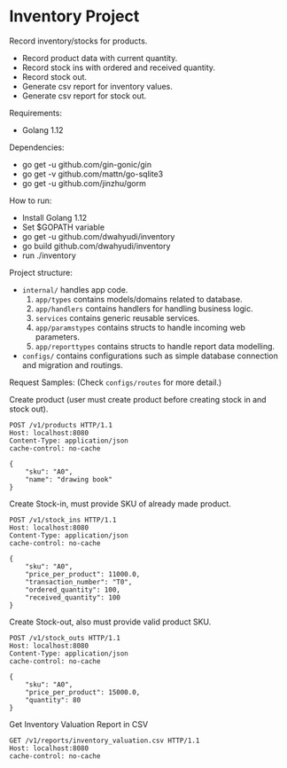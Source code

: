 # Inventory Project

Record inventory/stocks for products.

* Record product data with current quantity.
* Record stock ins with ordered and received quantity.
* Record stock out.
* Generate csv report for inventory values.
* Generate csv report for stock out.

Requirements:

* Golang 1.12

Dependencies:

* go get -u github.com/gin-gonic/gin
* go get -v github.com/mattn/go-sqlite3
* go get -u github.com/jinzhu/gorm

How to run:

* Install Golang 1.12
* Set $GOPATH variable
* go get -u github.com/dwahyudi/inventory
* go build github.com/dwahyudi/inventory
* run ./inventory

Project structure:

* `internal/` handles app code.
  1. `app/types` contains models/domains related to database.
  2. `app/handlers` contains handlers for handling business logic.
  3. `services` contains generic reusable services.
  4. `app/paramstypes` contains structs to handle incoming web parameters.
  5. `app/reporttypes` contains structs to handle report data modelling.
* `configs/` contains configurations such as simple database connection and migration and routings.

Request Samples:
(Check `configs/routes` for more detail.)

Create product (user must create product before creating stock in and stock out).

```
POST /v1/products HTTP/1.1
Host: localhost:8080
Content-Type: application/json
cache-control: no-cache

{
	"sku": "A0",
	"name": "drawing book"
}
```

Create Stock-in, must provide SKU of already made product.

```
POST /v1/stock_ins HTTP/1.1
Host: localhost:8080
Content-Type: application/json
cache-control: no-cache

{
	"sku": "A0",
	"price_per_product": 11000.0,
	"transaction_number": "T0",
	"ordered_quantity": 100,
	"received_quantity": 100
}
```

Create Stock-out, also must provide valid product SKU.

```
POST /v1/stock_outs HTTP/1.1
Host: localhost:8080
Content-Type: application/json
cache-control: no-cache

{
	"sku": "A0",
	"price_per_product": 15000.0,
	"quantity": 80
}
```

Get Inventory Valuation Report in CSV

```
GET /v1/reports/inventory_valuation.csv HTTP/1.1
Host: localhost:8080
cache-control: no-cache
```